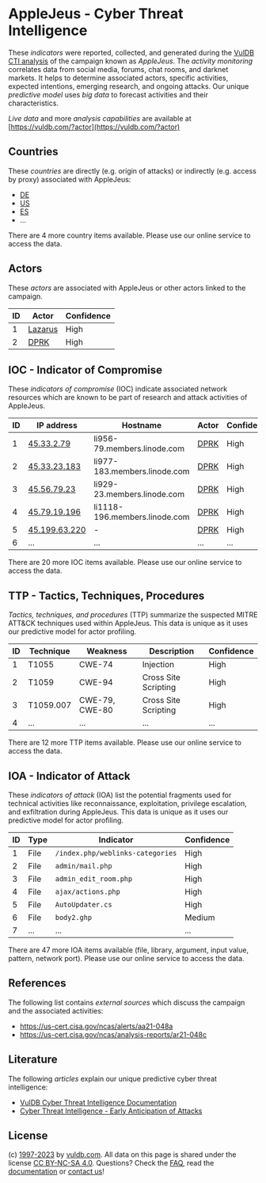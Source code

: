 # AppleJeus - Cyber Threat Intelligence

These _indicators_ were reported, collected, and generated during the [VulDB CTI analysis](https://vuldb.com/?kb.cti) of the campaign known as _AppleJeus_. The _activity monitoring_ correlates data from social media, forums, chat rooms, and darknet markets. It helps to determine associated actors, specific activities, expected intentions, emerging research, and ongoing attacks. Our unique _predictive model_ uses _big data_ to forecast activities and their characteristics.

_Live data_ and more _analysis capabilities_ are available at [https://vuldb.com/?actor](https://vuldb.com/?actor)

## Countries

These _countries_ are directly (e.g. origin of attacks) or indirectly (e.g. access by proxy) associated with AppleJeus:

* [DE](https://vuldb.com/?country.de)
* [US](https://vuldb.com/?country.us)
* [ES](https://vuldb.com/?country.es)
* ...

There are 4 more country items available. Please use our online service to access the data.

## Actors

These _actors_ are associated with AppleJeus or other actors linked to the campaign.

ID | Actor | Confidence
-- | ----- | ----------
1 | [Lazarus](https://vuldb.com/?actor.lazarus) | High
2 | [DPRK](https://vuldb.com/?actor.dprk) | High

## IOC - Indicator of Compromise

These _indicators of compromise_ (IOC) indicate associated network resources which are known to be part of research and attack activities of AppleJeus.

ID | IP address | Hostname | Actor | Confidence
-- | ---------- | -------- | ----- | ----------
1 | [45.33.2.79](https://vuldb.com/?ip.45.33.2.79) | li956-79.members.linode.com | [DPRK](https://vuldb.com/?actor.dprk) | High
2 | [45.33.23.183](https://vuldb.com/?ip.45.33.23.183) | li977-183.members.linode.com | [DPRK](https://vuldb.com/?actor.dprk) | High
3 | [45.56.79.23](https://vuldb.com/?ip.45.56.79.23) | li929-23.members.linode.com | [DPRK](https://vuldb.com/?actor.dprk) | High
4 | [45.79.19.196](https://vuldb.com/?ip.45.79.19.196) | li1118-196.members.linode.com | [DPRK](https://vuldb.com/?actor.dprk) | High
5 | [45.199.63.220](https://vuldb.com/?ip.45.199.63.220) | - | [DPRK](https://vuldb.com/?actor.dprk) | High
6 | ... | ... | ... | ...

There are 20 more IOC items available. Please use our online service to access the data.

## TTP - Tactics, Techniques, Procedures

_Tactics, techniques, and procedures_ (TTP) summarize the suspected MITRE ATT&CK techniques used within AppleJeus. This data is unique as it uses our predictive model for actor profiling.

ID | Technique | Weakness | Description | Confidence
-- | --------- | -------- | ----------- | ----------
1 | T1055 | CWE-74 | Injection | High
2 | T1059 | CWE-94 | Cross Site Scripting | High
3 | T1059.007 | CWE-79, CWE-80 | Cross Site Scripting | High
4 | ... | ... | ... | ...

There are 12 more TTP items available. Please use our online service to access the data.

## IOA - Indicator of Attack

These _indicators of attack_ (IOA) list the potential fragments used for technical activities like reconnaissance, exploitation, privilege escalation, and exfiltration during AppleJeus. This data is unique as it uses our predictive model for actor profiling.

ID | Type | Indicator | Confidence
-- | ---- | --------- | ----------
1 | File | `/index.php/weblinks-categories` | High
2 | File | `admin/mail.php` | High
3 | File | `admin_edit_room.php` | High
4 | File | `ajax/actions.php` | High
5 | File | `AutoUpdater.cs` | High
6 | File | `body2.ghp` | Medium
7 | ... | ... | ...

There are 47 more IOA items available (file, library, argument, input value, pattern, network port). Please use our online service to access the data.

## References

The following list contains _external sources_ which discuss the campaign and the associated activities:

* https://us-cert.cisa.gov/ncas/alerts/aa21-048a
* https://us-cert.cisa.gov/ncas/analysis-reports/ar21-048c

## Literature

The following _articles_ explain our unique predictive cyber threat intelligence:

* [VulDB Cyber Threat Intelligence Documentation](https://vuldb.com/?kb.cti)
* [Cyber Threat Intelligence - Early Anticipation of Attacks](https://www.scip.ch/en/?labs.20201022)

## License

(c) [1997-2023](https://vuldb.com/?kb.changelog) by [vuldb.com](https://vuldb.com/?kb.about). All data on this page is shared under the license [CC BY-NC-SA 4.0](https://creativecommons.org/licenses/by-nc-sa/4.0/). Questions? Check the [FAQ](https://vuldb.com/?kb.faq), read the [documentation](https://vuldb.com/?kb) or [contact us](https://vuldb.com/?contact)!

